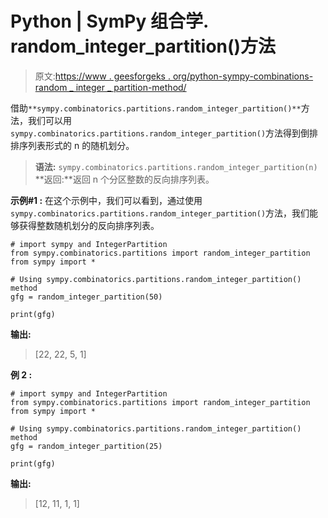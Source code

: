 # Python | SymPy 组合学. random_integer_partition()方法

> 原文:[https://www . geesforgeks . org/python-sympy-combinations-random _ integer _ partition-method/](https://www.geeksforgeeks.org/python-sympy-combinatorics-random_integer_partition-method/)

借助`**sympy.combinatorics.partitions.random_integer_partition()**`方法，我们可以用`sympy.combinatorics.partitions.random_integer_partition()`方法得到倒排排序列表形式的 n 的随机划分。

> **语法:** `sympy.combinatorics.partitions.random_integer_partition(n)`
> **返回:**返回 n 个分区整数的反向排序列表。

**示例#1 :**
在这个示例中，我们可以看到，通过使用`sympy.combinatorics.partitions.random_integer_partition()`方法，我们能够获得整数随机划分的反向排序列表。

```
# import sympy and IntegerPartition
from sympy.combinatorics.partitions import random_integer_partition
from sympy import *

# Using sympy.combinatorics.partitions.random_integer_partition() method
gfg = random_integer_partition(50)

print(gfg)
```

**输出:**

> [22, 22, 5, 1]

**例 2 :**

```
# import sympy and IntegerPartition
from sympy.combinatorics.partitions import random_integer_partition
from sympy import *

# Using sympy.combinatorics.partitions.random_integer_partition() method
gfg = random_integer_partition(25)

print(gfg)
```

**输出:**

> [12, 11, 1, 1]